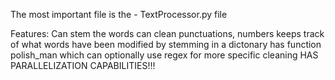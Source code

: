 The most important file is the - TextProcessor.py file

Features:
  Can stem the words
  can clean punctuations, numbers 
  keeps track of what words have been modified by stemming in a dictonary
  has function polish_man which can optionally use regex for more specific cleaning
  HAS PARALLELIZATION CAPABILITIES!!!
  

